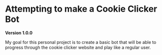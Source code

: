 # Attempting to make a Cookie Clicker Bot

**Version 1.0.0**

My goal for this personal project is to create a basic bot that will be able to progress through the cookie clicker website and play like a regular user.